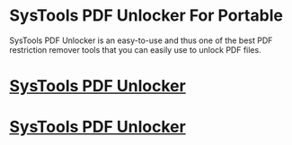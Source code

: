 # SysTools PDF Unlocker For Portable

SysTools PDF Unlocker is an easy-to-use and thus one of the best PDF restriction remover tools that you can easily use to unlock PDF files.

 # [SysTools PDF Unlocker](https://techsoft.pro/)

  # [SysTools PDF Unlocker](https://techsoft.pro/)


